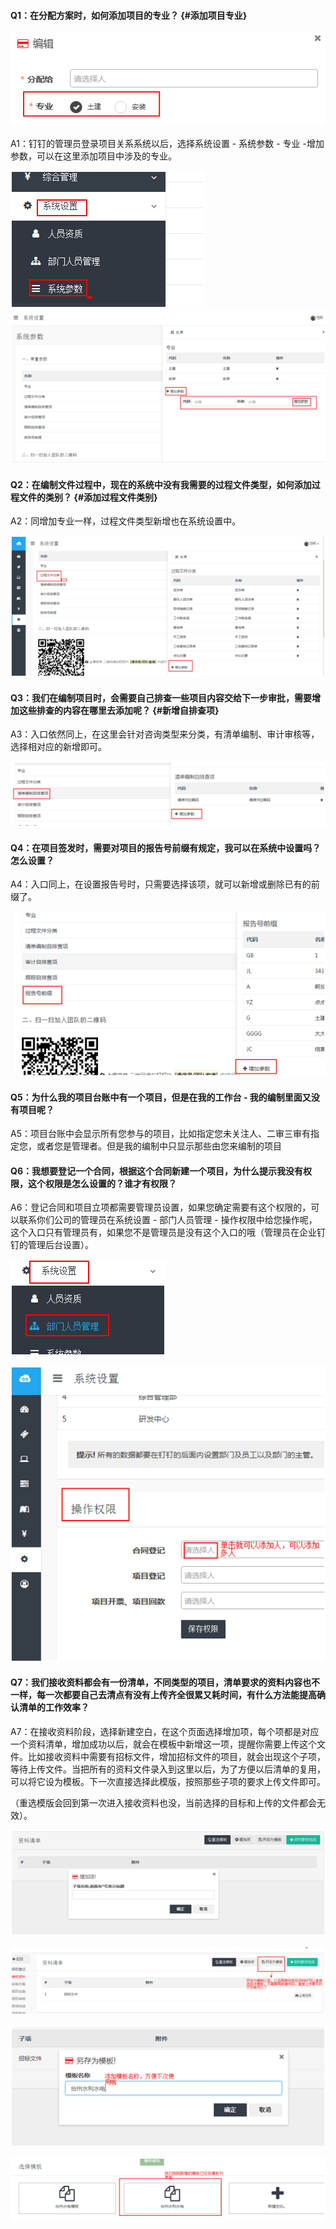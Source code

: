 #### Q1：在分配方案时，如何添加项目的专业？ {#添加项目专业}

![](/assets/1.png)

A1：钉钉的管理员登录项目关系系统以后，选择系统设置 - 系统参数 - 专业 -增加参数，可以在这里添加项目中涉及的专业。

![](/assets/2.png)![](/assets/3.png)

#### Q2：在编制文件过程中，现在的系统中没有我需要的过程文件类型，如何添加过程文件的类别？ {#添加过程文件类别}

A2：同增加专业一样，过程文件类型新增也在系统设置中。

![](/assets/4.png)

#### Q3：我们在编制项目时，会需要自己排查一些项目内容交给下一步审批，需要增加这些排查的内容在哪里去添加呢？ {#新增自排查项}

A3：入口依然同上，在这里会针对咨询类型来分类，有清单编制、审计审核等，选择相对应的新增即可。

![](/assets/5.png)

#### Q4：在项目签发时，需要对项目的报告号前缀有规定，我可以在系统中设置吗？怎么设置？

A4：入口同上，在设置报告号时，只需要选择该项，就可以新增或删除已有的前缀了。

![](/assets/6.png)

#### Q5：为什么我的项目台账中有一个项目，但是在我的工作台 - 我的编制里面又没有项目呢？

A5：项目台账中会显示所有您参与的项目，比如指定您未关注人、二审三审有指定您，或者您是管理者。但是我的编制中只显示那些由您来编制的项目

#### Q6：我想要登记一个合同，根据这个合同新建一个项目，为什么提示我没有权限，这个权限是怎么设置的？谁才有权限？

A6：登记合同和项目立项都需要管理员设置，如果您确定需要有这个权限的，可以联系你们公司的管理员在系统设置 -  部门人员管理 - 操作权限中给您操作呢，这个入口只有管理员有，如果您不是管理员是没有这个入口的哦（管理员在企业钉钉的管理后台设置）。

![](/assets/7.png)

![](/assets/8.png)

#### Q7：我们接收资料都会有一份清单，不同类型的项目，清单要求的资料内容也不一样，每一次都要自己去清点有没有上传齐全很累又耗时间，有什么方法能提高确认清单的工作效率？

A7：在接收资料阶段，选择新建空白，在这个页面选择增加项，每个项都是对应一个资料清单，增加成功以后，就会在模板中新增这一项，提醒你需要上传这个文件。比如接收资料中需要有招标文件，增加招标文件的项目，就会出现这个子项，等待上传文件。当把所有的资料文件录入到这里以后，为了方便以后清单的复用，可以将它设为模板。下一次直接选择此模版，按照那些子项的要求上传文件即可。

（重选模版会回到第一次进入接收资料也没，当前选择的目标和上传的文件都会无效）。

![](/assets/9.png)

![](/assets/10.png)

![](/assets/11.png)

![](/assets/12.png)

